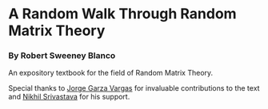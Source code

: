 # A Random Walk Through Random Matrix Theory

### By Robert Sweeney Blanco

An expository textbook for the field of Random Matrix Theory. 


Special thanks to [Jorge Garza Vargas](https://math.berkeley.edu/~jgarzav/) for invaluable contributions to the text and [Nikhil Srivastava](https://math.berkeley.edu/~nikhil/) for his support. 
